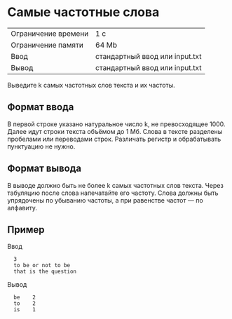 # Самые частотные слова

<table>
 <tr>
    <td>Ограничение времени</td>
    <td>1 c</td>
 </tr>
 <tr>
    <td>Ограничение памяти</td>
    <td>64 Mb</td>
 </tr>
  <tr>
    <td>Ввод</td>
    <td>стандартный ввод или input.txt</td>
 </tr>
  <tr>
    <td>Вывод</td>
    <td>стандартный ввод или input.txt</td>
 </tr>
</table>

Выведите k самых частотных слов текста и их частоты.

## Формат ввода
В первой строке указано натуральное число k, не превосходящее 1000. Далее идут строки текста объёмом до 1 Mб. Слова в тексте разделены пробелами или переводами строк. Различать регистр и обрабатывать пунктуацию не нужно.

## Формат вывода
В выводе должно быть не более k самых частотных слов текста. Через табуляцию после слова напечатайте его частоту. Слова должны быть упрядочены по убыванию частоты, а при равенстве частот — по алфавиту.

## Пример

Ввод

      3
      to be or not to be
      that is the question

Вывод

      be	2
      to	2
      is	1